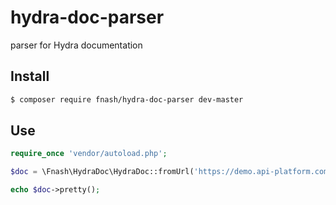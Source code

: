 # hydra-doc-parser
parser for Hydra documentation

## Install
```bash
$ composer require fnash/hydra-doc-parser dev-master
```



## Use
```php
require_once 'vendor/autoload.php';

$doc = \Fnash\HydraDoc\HydraDoc::fromUrl('https://demo.api-platform.com/docs.jsonld');

echo $doc->pretty();
```

